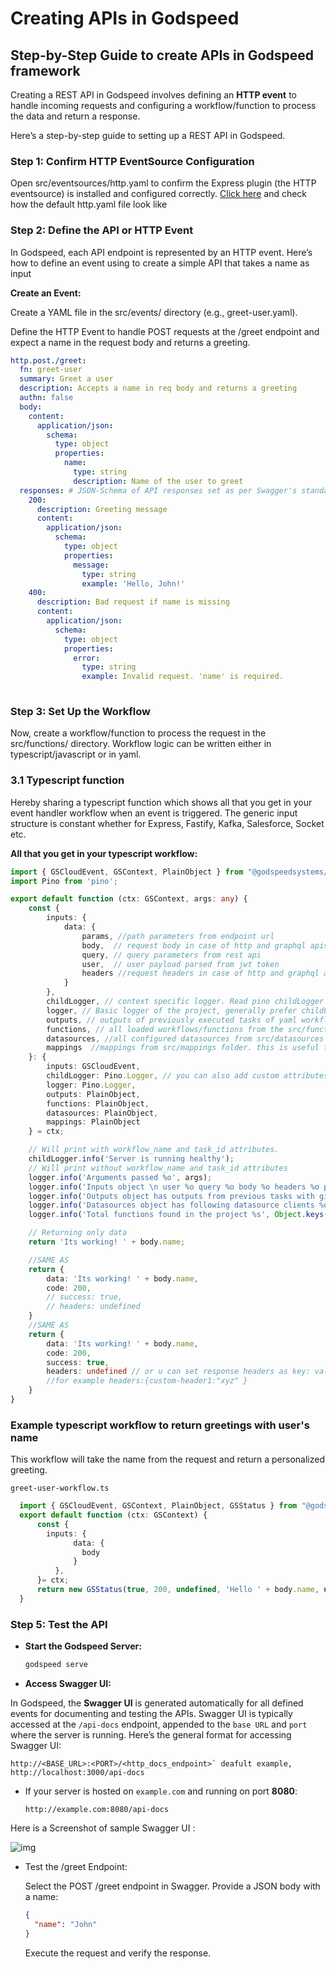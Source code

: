 # Creating APIs in Godspeed

## Step-by-Step Guide to create APIs in Godspeed framework

Creating a REST API in Godspeed involves defining an **HTTP event** to handle incoming requests and configuring a workflow/function to process the data and return a response. 
  
  Here’s a step-by-step guide to setting up a REST API in Godspeed.

### Step 1: Confirm HTTP EventSource Configuration
Open src/eventsources/http.yaml to confirm the Express plugin (the HTTP eventsource) is installed and configured correctly.
[Click here](/docs/microservices-framework/event-sources/event-source-plugins/Express%20Http%20Eventsource#instance-file) and check how the default http.yaml file look like

### Step 2: Define the API or HTTP Event
  In Godspeed, each API endpoint is represented by an HTTP event. 
  Here’s how to define an event using to create a simple API that takes a name as input 

 **Create an Event:**
  
  Create a YAML file in the src/events/ directory (e.g., greet-user.yaml).

  Define the HTTP Event to handle POST requests at the /greet endpoint and expect a name in the request body and returns a greeting.

  ```yaml
  http.post./greet:
    fn: greet-user
    summary: Greet a user
    description: Accepts a name in req body and returns a greeting
    authn: false
    body:
      content:
        application/json:
          schema:
            type: object
            properties:
              name:
                type: string
                description: Name of the user to greet
    responses: # JSON-Schema of API responses set as per Swagger's standard responses syntax
      200:
        description: Greeting message
        content:
          application/json:
            schema:
              type: object
              properties:
                message:
                  type: string
                  example: 'Hello, John!'
      400:
        description: Bad request if name is missing
        content:
          application/json:
            schema:
              type: object
              properties:
                error:
                  type: string
                  example: Invalid request. 'name' is required.
        
  ```

### Step 3: Set Up the Workflow
  Now, create a workflow/function to process the request in the src/functions/ directory. Workflow logic can be written either in typescript/javascript or in yaml.

 ### 3.1 Typescript function
  Hereby sharing a typescript function which shows all that you get in your event handler workflow when an event is triggered. The generic input structure is constant whether for Express, Fastify, Kafka, Salesforce, Socket etc.

  **All that you get in your typescript workflow:**

  ```typescript
  import { GSCloudEvent, GSContext, PlainObject } from "@godspeedsystems/core";
  import Pino from 'pino';

  export default function (ctx: GSContext, args: any) {
      const {
          inputs: {
              data: {
                  params, //path parameters from endpoint url
                  body,  // request body in case of http and graphql apis, event data in case of message bus or socket
                  query, // query parameters from rest api
                  user,  // user payload parsed from jwt token
                  headers //request headers in case of http and graphql apis
              }
          }, 
          childLogger, // context specific logger. Read pino childLogger for more information
          logger, // Basic logger of the project, generally prefer childLogger for logging 
          outputs, // outputs of previously executed tasks of yaml workflows (if any)
          functions, // all loaded workflows/functions from the src/functions/ folder
          datasources, //all configured datasources from src/datasources
          mappings  //mappings from src/mappings folder. this is useful for loading key value configurations for business logic of your project
      }: {
          inputs: GSCloudEvent, 
          childLogger: Pino.Logger, // you can also add custom attributes to childLogger
          logger: Pino.Logger,
          outputs: PlainObject, 
          functions: PlainObject, 
          datasources: PlainObject,
          mappings: PlainObject
      } = ctx;

      // Will print with workflow_name and task_id attributes. 
      childLogger.info('Server is running healthy');
      // Will print without workflow_name and task_id attributes
      logger.info('Arguments passed %o', args);
      logger.info('Inputs object \n user %o query %o body %o headers %o params %o', user, query, body, headers, params);
      logger.info('Outputs object has outputs from previous tasks with given ids %o', Object.keys(outputs));
      logger.info('Datasources object has following datasource clients %o', Object.keys(datasources));
      logger.info('Total functions found in the project %s', Object.keys(functions).length);

      // Returning only data
      return 'Its working! ' + body.name;

      //SAME AS
      return {
          data: 'Its working! ' + body.name,
          code: 200,
          // success: true,
          // headers: undefined
      }
      //SAME AS
      return {
          data: 'Its working! ' + body.name,
          code: 200,
          success: true,
          headers: undefined // or u can set response headers as key: value pairs, 
          //for example headers:{custom-header1:"xyz" }
      }
  }
  ```
### Example typescript workflow to return greetings with user's name
This workflow will take the name from the request and return a personalized greeting. 

`greet-user-workflow.ts`
```typescript
  import { GSCloudEvent, GSContext, PlainObject, GSStatus } from "@godspeedsystems/core";
  export default function (ctx: GSContext) {
      const {
        inputs: {
              data: {
                body
              }
          }, 
      }= ctx;
      return new GSStatus(true, 200, undefined, 'Hello ' + body.name, undefined);  
  }

```
<!-- 
#### Example workflow in yaml:

    summary: Workflow to greet the user by name
    id: greet_user
    description: Workflow to greet the user by name
    tasks:
      - id: testing_inputs
        fn: com.gs.return
        args:
          name: <% inputs.body.name %>
-->
### Step 5: Test the API

- **Start the Godspeed Server:**
  ```bash
  godspeed serve
  ```
- **Access Swagger UI:** 

In Godspeed, the **Swagger UI** is generated automatically for all defined events for documenting and testing the APIs. 
Swagger UI is typically accessed at the `/api-docs` endpoint, appended to the `base URL` and `port` where the server is running. 
Here’s the general format for accessing Swagger UI:

```plaintext
http://<BASE_URL>:<PORT>/<http_docs_endpoint>` deafult example,  http://localhost:3000/api-docs
```

- If your server is hosted on `example.com` and running on port **8080**:
  ```plaintext
  http://example.com:8080/api-docs
  ```
Here is a Screenshot of sample Swagger UI :

 ![img](../../../static/img/swagger_helloworld.png)

- Test the /greet Endpoint:

  Select the POST /greet endpoint in Swagger.
  Provide a JSON body with a name:
  ```json
  {
    "name": "John"
  }
  ```
  Execute the request and verify the response.
  
